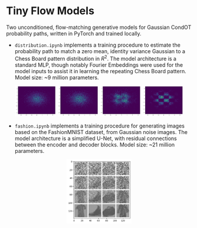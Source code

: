 # Tiny Flow Models

Two unconditioned, flow-matching generative models for Gaussian CondOT probability paths, written in PyTorch and trained locally.

- `distribution.ipynb` implements a training procedure to estimate the probability path to match a zero mean, identity variance Gaussian to a Chess Board pattern distribution in $R^2$. The model architecture is a standard MLP, though notably Fourier Embeddings were used for the model inputs to assist it in learning the repeating Chess Board pattern. Model size: ~9 million parameters.

<p align="center" width="100%">
    <img width="22%" src="assets/distribution_t25.png">
    <img width="22%" src="assets/distribution_t50.png">
    <img width="22%" src="assets/distribution_t75.png">
    <img width="22%" src="assets/distribution_t100.png">
</p>

- `fashion.ipynb` implements a training procedure for generating images based on the FashionMNIST dataset, from Gaussian noise images. The model architecture is a simplified U-Net, with residual connections between the encoder and decoder blocks. Model size: ~21 million parameters.

<p align="center" width="100%">
    <img width="35%" src="assets/fashion.png">
</p>